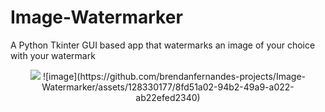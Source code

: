 # Image-Watermarker
A Python Tkinter GUI based app that watermarks an image of your choice with your watermark
<p align='center'><img src="https://github.com/brendanfernandes-projects/Image-Watermarker/assets/128330177/a3071030-89ba-4929-9749-7adb59f3e876">
![image](https://github.com/brendanfernandes-projects/Image-Watermarker/assets/128330177/8fd51a02-94b2-49a9-a022-ab22efed2340)

</p>
